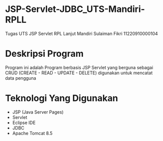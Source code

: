 # JSP-Servlet-JDBC_UTS-Mandiri-RPLL
 Tugas UTS JSP Servlet RPL Lanjut Mandiri
   Sulaiman Fikri
   11220910000104
# Deskripsi Program
Program ini adalah Program berbasis JSP Servlet yang berguna sebagai CRUD (CREATE - READ - UPDATE - DELETE) digunakan untuk mencatat data pengguna
# Teknologi Yang Digunakan
  - JSP (Java Server Pages)
  - Servlet
  - Eclipse IDE
  - JDBC
  - Apache Tomcat 8.5
